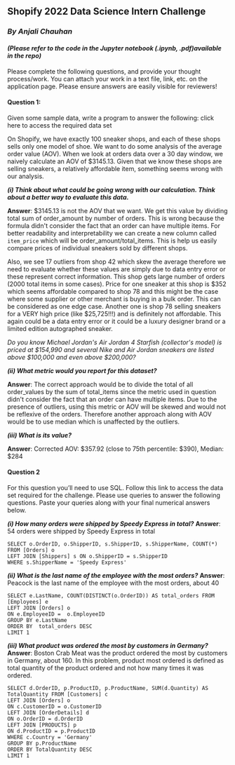 ## **Shopify 2022 Data Science Intern Challenge**
### *By Anjali Chauhan*

#### *(Please refer to the code in the Jupyter notebook (.ipynb, .pdf)available in the repo)*

Please complete the following questions, and provide your thought process/work. You can attach your work in a text file, link, etc. on the application page. Please ensure answers are easily visible for reviewers!

#### Question 1:
Given some sample data, write a program to answer the following: click here to access the required data set

On Shopify, we have exactly 100 sneaker shops, and each of these shops sells only one model of shoe. We want to do some analysis of the average order value (AOV). When we look at orders data over a 30 day window, we naively calculate an AOV of $3145.13. Given that we know these shops are selling sneakers, a relatively affordable item, something seems wrong with our analysis.

***(i) Think about what could be going wrong with our calculation. Think about a better way to evaluate this data.***

**Answer**: $3145.13 is not the AOV that we want. We get this value by dividing total sum of order_amount by number of orders. This is wrong because the formula didn't consider the fact that an order can have multiple items. For better readability and interpretability we can create a new column called `item_price` which will be order_amount/total_items. This is help us easily compare prices of individual sneakers sold by different shops.

Also, we see 17 outliers from shop 42 which skew the average therefore we need to evaluate whether these values are simply due to data entry error or these represent correct information. This shop gets large number of orders (2000 total items in some cases). Price for one sneaker at this shop is $352 which seems affordable compared to shop 78 and this might be the case where some supplier or other merchant is buying in a bulk order. This can be considered as one edge case. Another one is shop 78 selling sneakers for a VERY high price (like $25,725!!!) and is definitely not affordable. This again could be a data entry error or it could be a luxury designer brand or a limited edition autographed sneaker. 

*Do you know Michael Jordan's Air Jordan 4 Starfish (collector's model) is priced at $154,990 and several Nike and Air Jordan sneakers are listed above $100,000 and even above $200,000?*

***(ii) What metric would you report for this dataset?***

**Answer**: The correct approach would be to divide the total of all order_values by the sum of total_items since the metric used in question didn't consider the fact that an order can have multiple items. Due to the presence of outliers, using this metric or AOV will be skewed and would not be reflexive of the orders. Therefore another approach along with AOV would be to use median which is unaffected by the outliers.

***(iii) What is its value?***

**Answer**:  Corrected AOV: $357.92 (close to 75th percentile: $390), Median: $284

#### Question 2
For this question you’ll need to use SQL. Follow this link to access the data set required for the challenge. Please use queries to answer the following questions. Paste your queries along with your final numerical answers below.

***(i) How many orders were shipped by Speedy Express in total?***
**Answer**: 54 orders were shipped by Speedy Express in total

```
SELECT o.OrderID, o.ShipperID, s.ShipperID, s.ShipperName, COUNT(*) FROM [Orders] o
LEFT JOIN [Shippers] s ON o.ShipperID = s.ShipperID
WHERE s.ShipperName = 'Speedy Express'
```

***(ii) What is the last name of the employee with the most orders?***
**Answer**: Peacock is the last name of the employee with the most orders, about 40

```
SELECT e.LastName, COUNT(DISTINCT(o.OrderID)) AS total_orders FROM  [Employees] e
LEFT JOIN [Orders] o
ON e.EmployeeID =  o.EmployeeID
GROUP BY e.LastName
ORDER BY  total_orders DESC
LIMIT 1
```

***(iii) What product was ordered the most by customers in Germany?***
**Answer**: Boston Crab Meat was the product ordered the most by customers in Germany, about 160. In this problem, product most ordered is defined as total quantity of the product ordered and not how many times it was ordered.

```
SELECT d.OrderID, p.ProductID, p.ProductName, SUM(d.Quantity) AS TotalQuantity FROM [Customers] c
LEFT JOIN [Orders] o
ON c.CustomerID = o.CustomerID
LEFT JOIN [OrderDetails] d
ON o.OrderID = d.OrderID
LEFT JOIN [PRODUCTS] p
ON d.ProductID = p.ProductID
WHERE c.Country = 'Germany'
GROUP BY p.ProductName
ORDER BY TotalQuantity DESC
LIMIT 1
```

